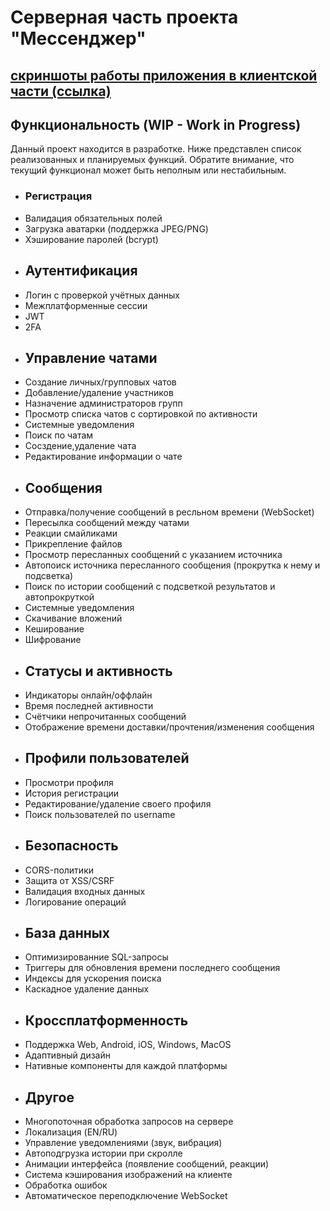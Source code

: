 # Серверная часть проекта "Мессенджер"
## [ скриншоты работы приложения в клиентской части (ссылка) ](https://github.com/yehoto/MessengerClient)
## Функциональность (WIP - Work in Progress)
Данный проект находится в разработке. Ниже представлен список реализованных и планируемых функций. Обратите внимание, что текущий функционал может быть неполным или нестабильным.
- ### Регистрация
- Валидация обязательных полей
- Загрузка аватарки (поддержка JPEG/PNG)
- Хэширование паролей (bcrypt)
- ## Аутентификация
- Логин с проверкой учётных данных
- Межплатформенные сессии
- JWT
- 2FA
- ## Управление чатами
- Создание личных/групповых чатов
- Добавление/удаление участников
- Назначение администраторов групп
- Просмотр списка чатов с сортировкой по активности
- Системные уведомления
- Поиск по чатам
- Сосздение,удаление чата
- Редактирование информации о чате
- ## Сообщения
- Отправка/получение сообщений в ресльном времени (WebSocket)
- Пересылка сообщений между чатами
- Реакции смайликами
- Прикрепление файлов
- Просмотр пересланных сообщений с указанием источника
- Автопоиск источника пересланного сообщения (прокрутка к нему и подсветка)
- Поиск по истории сообщений с подсветкой результатов и автопрокруткой
- Системные уведомления
- Скачивание вложений
- Кеширование
- Шифрование
- ## Статусы и активность
- Индикаторы онлайн/оффлайн
- Время последней активности
- Счётчики непрочитанных сообщений
- Отображение времени доставки/прочтения/изменения сообщения
- ## Профили пользователей
- Просмотри профиля
- История регистрации
- Редактирование/удаление своего профиля
- Поиск пользователей по username
- ## Безопасность
- CORS-политики
- Защита от XSS/CSRF
- Валидация входных данных
- Логирование операций
- ## База данных
- Оптимизированние SQL-запросы
- Триггеры для обновления времени последнего сообщения
- Индексы для ускорения поиска
- Каскадное удаление данных
- ## Кроссплатформенность
- Поддержка Web, Android, iOS, Windows, MacOS
- Адаптивный дизайн
- Нативные компоненты для каждой платформы
- ## Другое
- Многопоточная обработка запросов на сервере
- Локализация (EN/RU)
- Управление уведомлениями (звук, вибрация)
- Автоподгрузка истории при скролле
- Анимации интерфейса (появление сообщений, реакции)
- Система кэширования изображений на клиенте
- Обработка ошибок
- Автоматическое переподключение WebSocket

